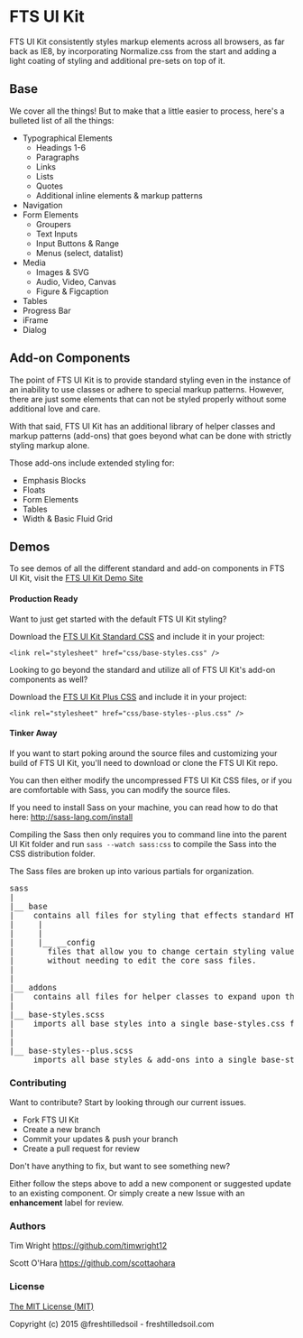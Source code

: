 FTS UI Kit
====================

FTS UI Kit consistently styles markup elements across all browsers, as far back as IE8, by incorporating Normalize.css from the start and adding a light coating of styling and additional pre-sets on top of it.



## Base

We cover all the things!
But to make that a little easier to process, here's a bulleted list of all the things:

* Typographical Elements
  * Headings 1-6
  * Paragraphs
  * Links
  * Lists
  * Quotes
  * Additional inline elements & markup patterns
* Navigation
* Form Elements
  * Groupers
  * Text Inputs
  * Input Buttons & Range
  * Menus (select, datalist)
* Media
  * Images & SVG
  * Audio, Video, Canvas
  * Figure & Figcaption
* Tables
* Progress Bar
* iFrame
* Dialog


## Add-on Components

The point of FTS UI Kit is to provide standard styling even in the instance of an inability to use classes or adhere to special markup patterns. However, there are just some elements that can not be styled properly without some additional love and care.

With that said, FTS UI Kit has an additional library of helper classes and markup patterns (add-ons) that goes beyond what can be done with strictly styling markup alone.

Those add-ons include extended styling for:

* Emphasis Blocks
* Floats
* Form Elements
* Tables
* Width & Basic Fluid Grid



## Demos

To see demos of all the different standard and add-on components in FTS UI Kit, visit the [FTS UI Kit Demo Site](#coming_someday!)



#### Production Ready

Want to just get started with the default FTS UI Kit styling?

Download the [FTS UI Kit Standard CSS](/css/base-styles.css) and include it in your project:

```<link rel="stylesheet" href="css/base-styles.css" />```


Looking to go beyond the standard and utilize all of FTS UI Kit's add-on components as well?

Download the [FTS UI Kit Plus CSS](css/base-styles--plus.css) and include it in your project:

```<link rel="stylesheet" href="css/base-styles--plus.css" />```




#### Tinker Away

If you want to start poking around the source files and customizing your build of FTS UI Kit, you'll need to download or clone the FTS UI Kit repo.

You can then either modify the uncompressed FTS UI Kit CSS files, or if you are comfortable with Sass, you can modify the source files.

If you need to install Sass on your machine, you can read how to do that here: http://sass-lang.com/install

Compiling the Sass then only requires you to command line into the parent UI Kit folder and run
```sass --watch sass:css```
to compile the Sass into the CSS distribution folder.



The Sass files are broken up into various partials for organization.

<pre>
sass
|
|__ base
|    contains all files for styling that effects standard HTML markup
|     |
|     |
|     |__ __config
|       files that allow you to change certain styling values via variables,
|       without needing to edit the core sass files.
|
|
|__ addons
|    contains all files for helper classes to expand upon the base styling
|
|__ base-styles.scss
|    imports all base styles into a single base-styles.css file
|
|
|__ base-styles--plus.scss
     imports all base styles & add-ons into a single base-styles--plus.css file
</pre>


### Contributing

Want to contribute? Start by looking through our current issues.

* Fork FTS UI Kit
* Create a new branch
* Commit your updates & push your branch
* Create a pull request for review

Don't have anything to fix, but want to see something new?

Either follow the steps above to add a new component or suggested update to an existing component. Or simply create a new Issue with an __enhancement__ label for review.


### Authors

Tim Wright
https://github.com/timwright12

Scott O'Hara
https://github.com/scottaohara


### License
[The MIT License (MIT)](/LICENSE)

Copyright (c) 2015 @freshtilledsoil - freshtilledsoil.com
